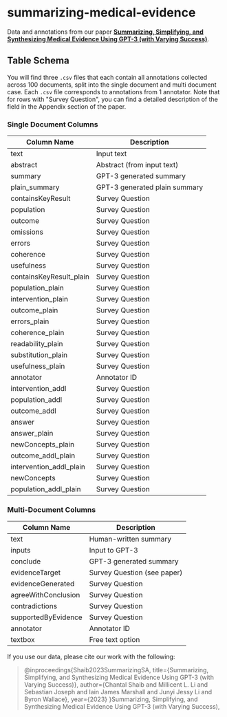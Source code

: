 # summarizing-medical-evidence

Data and annotations from our paper [**Summarizing, Simplifying, and Synthesizing Medical Evidence Using GPT-3 (with Varying Success)**](https://arxiv.org/). 

## Table Schema 
You will find three `.csv` files that each contain all annotations collected across 100 documents, split into the single document and multi document case. Each `.csv` file corresponds to annotations from 1 annotator. Note that for rows with "Survey Question", you can find a detailed description of the field in the Appendix section of the paper. 

### Single Document Columns 
|Column Name| Description |
|--|--|
|text| Input text|
|abstract| Abstract (from input text) |
|summary| GPT-3 generated summary |
|plain_summary| GPT-3 generated plain summary |
|containsKeyResult| Survey Question |
|population| Survey Question |
|outcome| Survey Question |
|omissions| Survey Question |
|errors| Survey Question |
|coherence| Survey Question |
|usefulness| Survey Question |
|containsKeyResult_plain| Survey Question |
|population_plain| Survey Question |
|intervention_plain| Survey Question |
|outcome_plain| Survey Question |
|errors_plain| Survey Question |
|coherence_plain| Survey Question |
|readability_plain| Survey Question |
|substitution_plain| Survey Question |
|usefulness_plain| Survey Question |
|annotator| Annotator ID |
|intervention_addl| Survey Question |
|population_addl| Survey Question |
|outcome_addl| Survey Question |
|answer| Survey Question |
|answer_plain| Survey Question |
|newConcepts_plain| Survey Question |
|outcome_addl_plain| Survey Question |
|intervention_addl_plain| Survey Question |
|newConcepts| Survey Question |
|population_addl_plain| Survey Question |

### Multi-Document Columns

|Column Name| Description |
|--|--|
|text| Human-written summary|
|inputs| Input to GPT-3 |
|conclude| GPT-3 generated summary |
|evidenceTarget| Survey Question (see paper) |
|evidenceGenerated| Survey Question |
|agreeWithConclusion| Survey Question |
|contradictions| Survey Question |
|supportedByEvidence| Survey Question |
|annotator| Annotator ID |
|textbox| Free text option |

If you use our data, please cite our work with the following: 

>@inproceedings{Shaib2023SummarizingSA,
>title={Summarizing, Simplifying, and Synthesizing Medical Evidence Using GPT-3 (with Varying Success)}, 
>author={Chantal Shaib and Millicent L. Li and Sebastian Joseph and Iain James Marshall and Junyi Jessy Li and Byron Wallace}, 
>year={2023} }Summarizing, Simplifying, and Synthesizing Medical Evidence Using GPT-3 (with Varying Success), 
